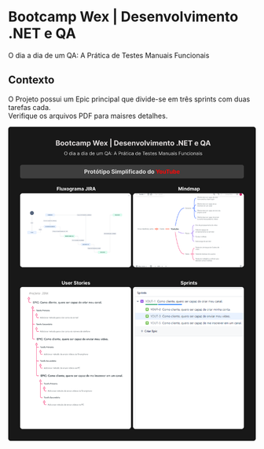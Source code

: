 # Bootcamp Wex | Desenvolvimento .NET e QA
O dia a dia de um QA: A Prática de Testes Manuais Funcionais

## Contexto
O Projeto possui um Epic principal que divide-se em três sprints com duas tarefas cada.<br>
Verifique os arquivos PDF para maisres detalhes.

![readme-image](https://github.com/TnLima/dio-wex-desafio08/blob/main/Arquivos%20de%20Projeto/readme-picture.png?raw=truel)
